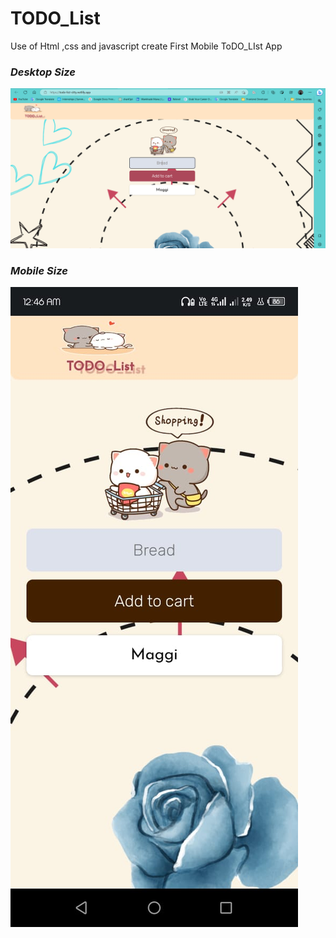

# TODO_List

Use of Html ,css and javascript create First Mobile ToDO_LIst App

### ***Desktop Size***

![1679426793897](image/README/1679426793897.png)

### ***Mobile Size***
![1679426903349](image/README/1679426903349.png)